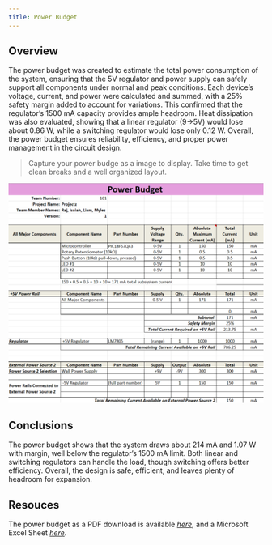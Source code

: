 ```yaml
---
title: Power Budget
---
```


## Overview
The power budget was created to estimate the total power consumption of the system, ensuring that the 5V regulator and power supply can safely support all components under normal and peak conditions. Each device’s voltage, current, and power were calculated and summed, with a 25% safety margin added to account for variations. This confirmed that the regulator’s 1500 mA capacity provides ample headroom. Heat dissipation was also evaluated, showing that a linear regulator (9→5V) would lose about 0.86 W, while a switching regulator would lose only 0.12 W. Overall, the power budget ensures reliability, efficiency, and proper power management in the circuit design.

> Capture your power budge as a image to display. Take time to get clean breaks and a well organized layout.

![budget1](powerbudgetpic.png)


## Conclusions

The power budget shows that the system draws about 214 mA and 1.07 W with margin, well below the regulator’s 1500 mA limit. Both linear and switching regulators can handle the load, though switching offers better efficiency. Overall, the design is safe, efficient, and leaves plenty of headroom for expansion.

## Resouces

The power budget as a PDF download is available [*here*](PowerBudgetpdf.pdf), and a Microsoft Excel Sheet [*here*](PowerBudgetexcel.xlsx).